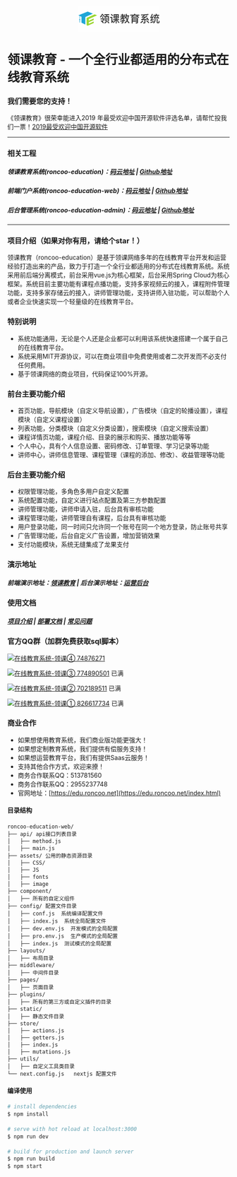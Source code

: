 <div align=center><img src="logo.jpg"/></div>

# 领课教育 - 一个全行业都适用的分布式在线教育系统

### 我们需要您的支持！
《领课教育》很荣幸能进入2019 年最受欢迎中国开源软件评选名单，请帮忙投我们一票！[2019最受欢迎中国开源软件](https://www.oschina.net/p/roncoo-education?from=timeline&isappinstalled=0)

---
### 相关工程
##### 领课教育系统(roncoo-education)：[码云地址](https://gitee.com/roncoocom/roncoo-education) | [Github地址](https://github.com/roncoo/roncoo-education)
##### 前端门户系统(roncoo-education-web)：[码云地址](https://gitee.com/roncoocom/roncoo-education-web) | [Github地址](https://github.com/roncoo/roncoo-education-web)
##### 后台管理系统(roncoo-education-admin)：[码云地址](https://gitee.com/roncoocom/roncoo-education-admin) | [Github地址](https://github.com/roncoo/roncoo-education-admin)
---

### 项目介绍（如果对你有用，请给个star！）
领课教育（roncoo-education）是基于领课网络多年的在线教育平台开发和运营经验打造出来的产品，致力于打造一个全行业都适用的分布式在线教育系统。系统采用前后端分离模式，前台采用vue.js为核心框架，后台采用Spring Cloud为核心框架。系统目前主要功能有课程点播功能，支持多家视频云的接入，课程附件管理功能，支持多家存储云的接入，讲师管理功能，支持讲师入驻功能，可以帮助个人或者企业快速实现一个轻量级的在线教育平台。

### 特别说明
* 系统功能通用，无论是个人还是企业都可以利用该系统快速搭建一个属于自己的在线教育平台。
* 系统采用MIT开源协议，可以在商业项目中免费使用或者二次开发而不必支付任何费用。
* 基于领课网络的商业项目，代码保证100%开源。

### 前台主要功能介绍
* 首页功能，导航模块（自定义导航设置），广告模块（自定的轮播设置），课程模块（自定义课程设置）
* 列表功能，分类模块（自定义分类设置），搜索模块（自定义搜索设置）
* 课程详情页功能，课程介绍、目录的展示和购买、播放功能等等
* 个人中心，具有个人信息设置、密码修改、订单管理、学习记录等功能
* 讲师中心，讲师信息管理、课程管理（课程的添加、修改）、收益管理等功能

### 后台主要功能介绍
* 权限管理功能，多角色多用户自定义配置
* 系统配置功能，自定义进行站点配置及第三方参数配置
* 讲师管理功能，讲师申请入驻，后台具有审核功能
* 课程管理功能，讲师管理自有课程，后台具有审核功能
* 用户登录功能，同一时间只允许同一个账号在同一个地方登录，防止账号共享
* 广告管理功能，后台自定义广告设置，增加营销效果
* 支付功能模块，系统无缝集成了龙果支付

### 演示地址
##### 前端演示地址：[领课教育](http://edu.os.roncoo.com/) | 后台演示地址：[运营后台](http://roncoo.vicp.net/web)

### 使用文档
##### [项目介绍](https://blog.roncoo.com/article/1105321762337357826) | [部署文档](https://blog.roncoo.com/article/1103554925858197505) | [常见问题](https://blog.roncoo.com/article/1105309620724858882)

### 官方QQ群（加群免费获取sql脚本）

<a target="_blank" href="//shang.qq.com/wpa/qunwpa?idkey=e28093a355b157fd5d907856a336a558a16255abb466bdfa9e7a5cc91274b871"><img border="0" src="https://pub.idqqimg.com/wpa/images/group.png" alt="在线教育系统-领课④" title="在线教育系统-领课④"> 74876271</a>

<a target="_blank" href="//shang.qq.com/wpa/qunwpa?idkey=b574c38c199744e267868108f509c06259314305130ac488d1734bdac4c8ed9f"><img border="0" src="https://pub.idqqimg.com/wpa/images/group.png" alt="在线教育系统-领课③" title="在线教育系统-领课③"> 774890501</a> 已满

<a target="_blank" href="//shang.qq.com/wpa/qunwpa?idkey=eb6b00779393483d8675185a7ab159326d493b5e220d73a3ee8843c8643ab340"><img border="0" src="https://pub.idqqimg.com/wpa/images/group.png" alt="在线教育系统-领课②" title="在线教育系统-领课②"> 702189511</a> 已满

<a target="_blank" href="//shang.qq.com/wpa/qunwpa?idkey=496f164099fc5c49fa5b4766cb6623f64f6318841e79aee54a60e4a6efe0a7f4"><img border="0" src="https://pub.idqqimg.com/wpa/images/group.png" alt="在线教育系统-领课①" title="在线教育系统-领课①"> 826617734</a> 已满

### 商业合作
* 如果想使用教育系统，我们商业版功能更强大！
* 如果想定制教育系统，我们提供有偿服务支持！
* 如果想运营教育平台，我们有提供Saas云服务！
* 支持其他合作方式，欢迎来撩！
* 商务合作联系QQ：513781560
* 商务合作联系QQ：2955237748
* 官网地址：[https://edu.roncoo.net](https://edu.roncoo.net/index.html)

#### 目录结构
``` 
roncoo-education-web/
├── api/ api接口列表目录
│   ├── method.js
│   ├── main.js
├── assets/ 公用的静态资源目录
│   ├── CSS/
│   ├── JS
│   ├── fonts
│   ├── image
├── component/ 
│   ├── 所有的自定义组件
├── config/ 配置文件目录
│   ├── conf.js  系统编译配置文件
│   ├── index.js  系统全局配置文件
│   ├── dev.env.js  开发模式的全局配置
│   ├── pro.env.js  生产模式的全局配置
│   ├── index.js  测试模式的全局配置
├── layouts/
│   ├── 布局目录
├── middleware/
│   ├── 中间件目录
├── pages/
│   ├── 页面目录
├── plugins/
│   ├── 所有的第三方或自定义插件的目录
├── static/
│   ├── 静态文件目录
├── store/
│   ├── actions.js
│   ├── getters.js
│   ├── index.js
│   ├── mutations.js
├── utils/
│   ├── 自定义工具类目录
└── next.config.js   nextjs 配置文件 
```

#### 编译使用
``` bash
# install dependencies
$ npm install

# serve with hot reload at localhost:3000
$ npm run dev

# build for production and launch server
$ npm run build
$ npm start

```
